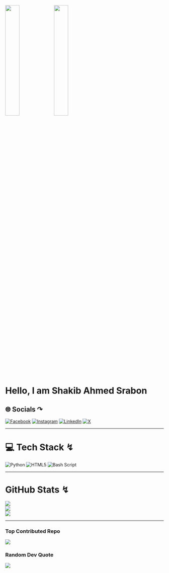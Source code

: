 <img width="30%"  src="https://media3.giphy.com/media/v1.Y2lkPTc5MGI3NjExbmxmbmVhb2JuaGx1MzZnb3llajd0bXRwYmswbTlxMHRxaTRkZ3NpMiZlcD12MV9pbnRlcm5hbF9naWZfYnlfaWQmY3Q9cw/6KirhLJyR7oMcwgJQk/giphy.webp" >
<img width="30%" src="https://media0.giphy.com/media/v1.Y2lkPTc5MGI3NjExczRlaG4yaHR2cXNqaHo2Z2I5em1ydTFndm41aGNha2dxMTljMmZ2bSZlcD12MV9pbnRlcm5hbF9naWZfYnlfaWQmY3Q9cw/24FMS5ZlpMOjxxsqH8/giphy.webp" >

# Hello, I am **Shakib Ahmed Srabon**



## 🌐 Socials ↷
[![Facebook](https://img.shields.io/badge/Facebook-%231877F2.svg?logo=Facebook&logoColor=white)](https://facebook.com/https://www.facebook.com/iam.shakibahmedsrabon) [![Instagram](https://img.shields.io/badge/Instagram-%23E4405F.svg?logo=Instagram&logoColor=white)](https://instagram.com/hQttps://www.instagram.com/shakibahmedsrabon/) [![LinkedIn](https://img.shields.io/badge/LinkedIn-%230077B5.svg?logo=linkedin&logoColor=white)](https://linkedin.com/in/https://www.linkedin.com/in/shakibahmedsrabon) [![X](https://img.shields.io/badge/X-black.svg)](https://x.com/https://x.com/Shak1bAhmed) 

** **
# 💻 Tech Stack ↯
![Python](https://img.shields.io/badge/python-3670A0?style=for-the-badge&logo=python&logoColor=ffdd54) ![HTML5](https://img.shields.io/badge/html5-%23E34F26.svg?style=for-the-badge&logo=html5&logoColor=white) ![Bash Script](https://img.shields.io/badge/bash_script-%23121011.svg?style=for-the-badge&logo=gnu-bash&logoColor=white)

** **
# GitHub Stats ↯
![](https://github-readme-stats.vercel.app/api?username=shakibahmedsrabon&theme=dark&hide_border=false&include_all_commits=true&count_private=true)<br/>
![](https://github-readme-streak-stats.herokuapp.com/?user=shakibahmedsrabon&theme=dark&hide_border=false)<br/>
![](https://github-readme-stats.vercel.app/api/top-langs/?username=shakibahmedsrabon&theme=dark&hide_border=false&include_all_commits=true&count_private=true&layout=compact)


** **
### Top Contributed Repo
![](https://github-contributor-stats.vercel.app/api?username=shakibahmedsrabon&limit=5&theme=dark&combine_all_yearly_contributions=true)

###  Random Dev Quote
![](https://quotes-github-readme.vercel.app/api?&type=vertical&theme=tokyonight)
